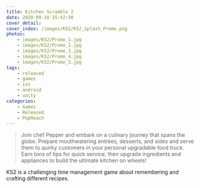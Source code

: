 ```yaml
---
title: Kitchen Scramble 2
date: 2020-09-10 15:42:50
cover_detail: 
cover_index: /images/KS2/KS2_Splash_Promo.png
photos: 
	- images/KS2/Promo_1.jpg
	- images/KS2/Promo_2.jpg
	- images/KS2/Promo_3.jpg
	- images/KS2/Promo_4.jpg
	- images/KS2/Promo_5.jpg
tags:
	- released
	- games
	- ios
	- android
	- unity
categories:
	- Games
	- Released
	- PopReach
---
```


>Join chef Pepper and embark on a culinary journey that spans the globe. Prepare mouthwatering entrées, desserts, and sides and serve them to quirky customers in your personal upgradable food truck. Earn tons of tips for quick service, then upgrade ingredients and appliances to build the ultimate kitchen on wheels!

KS2 is a challenging time management game about remembering and crafting different recipes.